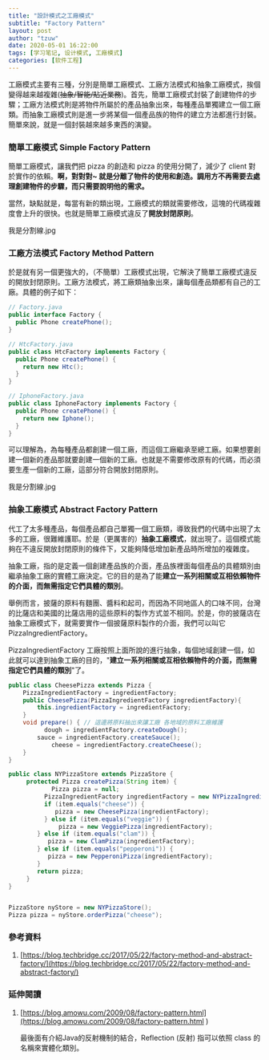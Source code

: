```yaml
---
title: "設計模式之工廠模式"
subtitle: "Factory Pattern"
layout: post
author: "tzuw"
date: 2020-05-01 16:22:00
tags: [学习笔记, 设计模式, 工廠模式]
categories: [软件工程]
---
```


工廠模式主要有三種，分別是簡單工廠模式、工廠方法模式和抽象工廠模式，挨個變得越来越複雜(~~抽象/智能/貼近業務~~)。首先，簡單工廠模式封裝了創建物件的步驟；工廠方法模式則是將物件所屬於的產品抽象出來，每種產品單獨建立一個工廠類。而抽象工廠模式則是進一步將某個一個產品族的物件的建立方法都進行封裝。簡單來說，就是一個封裝越來越多東西的演變。

### 簡單工廠模式 Simple Factory Pattern

簡單工廠模式，讓我們把 pizza 的創造和 pizza 的使用分開了，減少了 client 對於實作的依賴。**啊，對對對~ 就是分離了物件的使用和創造。調用方不再需要去處理創建物件的步驟，而只需要說明他的需求。**

當然，缺點就是，每當有新的類出現，工廠模式的類就需要修改，這塊的代碼複雜度會上升的很快。也就是簡單工廠模式違反了**開放封閉原則**。



我是分割線.jpg



### 工廠方法模式 Factory Method Pattern

於是就有另一個更強大的，（不簡單）工廠模式出現，它解決了簡單工廠模式違反的開放封閉原則。工廠方法模式，將工廠類抽象出來，讓每個產品類都有自己的工廠。具體的例子如下：

```java
// Factory.java
public interface Factory {
  public Phone createPhone();
}
```

```java
// HtcFactory.java
public class HtcFactory implements Factory {
  public Phone createPhone() {
    return new Htc();
  }
}
```

```java
// IphoneFactory.java
public class IphoneFactory implements Factory {
  public Phone createPhone() {
    return new Iphone();
  }
}
```

可以理解為，為每種產品都創建一個工廠，而這個工廠繼承至總工廠。如果想要創建一個新的產品那就要創建一個新的工廠。也就是不需要修改原有的代碼，而必須要生產一個新的工廠，這部分符合開放封閉原則。



我是分割線.jpg





### 抽象工廠模式 Abstract Factory Pattern

代工了太多種產品，每個產品都自己單獨一個工廠類，導致我們的代碼中出現了太多的工廠，很難維護耶。於是（更厲害的）**抽象工廠模式**，就出現了。這個模式能夠在不違反開放封閉原則的條件下，又能夠降低增加新產品時所增加的複雜度。

抽象工廠，指的是定義一個創建產品族的介面，產品族裡面每個產品的具體類別由繼承抽象工廠的實體工廠決定。它的目的是為了能**建立一系列相關或互相依賴物件的介面，而無需指定它們具體的類別**。

舉例而言，披薩的原料有麵團、醬料和起司，而因為不同地區人的口味不同，台灣的比薩店和美國的比薩店用的這些原料的製作方式並不相同。於是，你的披薩店在抽象工廠模式下，就需要實作一個披薩原料製作的介面，我們可以叫它 PizzaIngredientFactory。

PizzaIngredientFactory 工廠按照上面所說的進行抽象，每個地域創建一個，如此就可以達到抽象工廠的目的，"**建立一系列相關或互相依賴物件的介面，而無需指定它們具體的類別**"了。



```java
public class CheesePizza extends Pizza {
    PizzaIngredientFactory = ingredientFactory;
    public CheesePizza(PizzaIngredientFactory ingredientFactory){
      	this.ingredientFactory = ingredientFactory;
    }
    void prepare() { // 這邊將原料抽出來讓工廠 各地域的原料工廠維護
    	  dough = ingredientFactory.createDough();
        sauce = ingredientFactory.createSauce();
     		cheese = ingredientFactory.createCheese();
    }
}

public class NYPizzaStore extends PizzaStore {
 	 protected Pizza createPizza(String item) {
 	 		Pizza pizza = null;
 	 	  PizzaIngredientFactory ingredientFactory = new NYPizzaIngredientFactory();
 	 	  if (item.equals("cheese")) { 
	     	 pizza = new CheesePizza(ingredientFactory);
 		  } else if (item.equals("veggie")) {
	    	  pizza = new VeggiePizza(ingredientFactory);
	    } else if (item.equals("clam")) {
	   	   pizza = new ClamPizza(ingredientFactory);
	    } else if (item.equals("pepperoni")) {
	   	   pizza = new PepperoniPizza(ingredientFactory);   
	    } 
	    return pizza;
	 }
}


PizzaStore nyStore = new NYPizzaStore();
Pizza pizza = nyStore.orderPizza("cheese");

```



### 參考資料

1.  [https://blog.techbridge.cc/2017/05/22/factory-method-and-abstract-factory/](https://blog.techbridge.cc/2017/05/22/factory-method-and-abstract-factory/)



### 延伸閱讀

1.  [https://blog.amowu.com/2009/08/factory-pattern.html](https://blog.amowu.com/2009/08/factory-pattern.html ) 

    最後面有介紹Java的反射機制的結合，Reflection (反射) 指可以依照 class 的名稱來實體化類別。

  